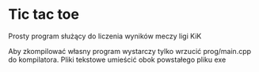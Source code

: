 # Tic tac toe

Prosty program służący do liczenia wyników meczy ligi KiK

Aby zkompilować własny program wystarczy tylko wrzucić prog/main.cpp do kompilatora.
Pliki tekstowe umieścić obok powstałego pliku exe